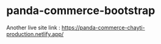 ﻿# panda-commerce-bootstrap
Another live site link : https://panda-commerce-chayti-production.netlify.app/
